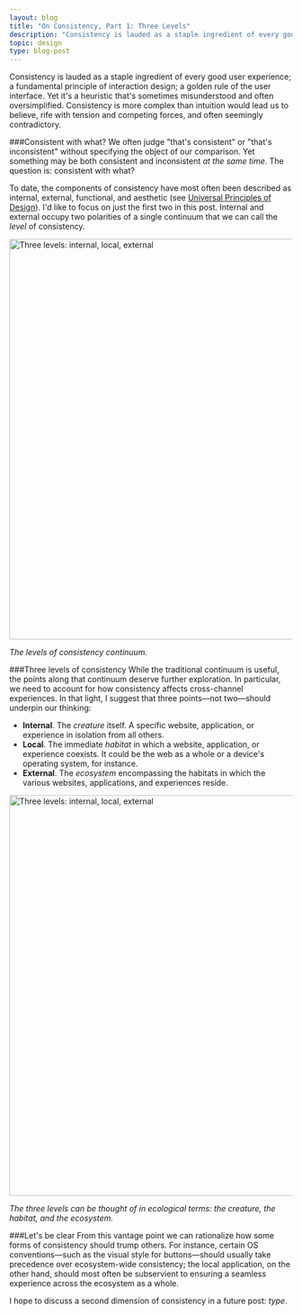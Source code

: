 ```yaml
---
layout: blog
title: "On Consistency, Part 1: Three Levels"
description: "Consistency is lauded as a staple ingredient of every good user experience; a fundamental principle of interaction design; a golden rule of the user interface. Yet it's a heuristic that's sometimes misunderstood and often oversimplified. Consistency is more complex than intuition would lead us to believe, rife with tension and competing forces, and often seemingly contradictory."
topic: design
type: blog-post
---
```


Consistency is lauded as a staple ingredient of every good user experience; a fundamental principle of interaction design; a golden rule of the user interface. Yet it's a heuristic that's sometimes misunderstood and often oversimplified. Consistency is more complex than intuition would lead us to believe, rife with tension and competing forces, and often seemingly contradictory.

###Consistent with what?
We often judge "that's consistent" or "that's inconsistent" without specifying the object of our comparison. Yet something may be both consistent and inconsistent *at the same time*. The question is: consistent with what?

To date, the components of consistency have most often been described as internal, external, functional, and aesthetic (see [Universal Principles of Design](http://www.amazon.co.uk/Universal-Principles-Design-Usability-Perception/dp/1592530079)). I'd like to focus on just the first two in this post. Internal and external occupy two polarities of a single continuum that we can call the *level* of consistency.

<img src="http://tylertate.com/resources/images/2012-03-08/continuum.jpg" width="712" class="normal-width" alt="Three levels: internal, local, external" />

*The levels of consistency continuum.*

###Three levels of consistency
While the traditional continuum is useful, the points along that continuum deserve further exploration. In particular, we need to account for how consistency affects cross-channel experiences. In that light, I suggest that three points—not two—should underpin our thinking:

* **Internal**. The *creature* itself. A specific website, application, or experience in isolation from all others.
* **Local**. The immediate *habitat* in which a website, application, or experience coexists. It could be the web as a whole or a device's operating system, for instance.
* **External**. The *ecosystem* encompassing the habitats in which the various websites, applications, and experiences reside.

<img src="http://tylertate.com/resources/images/2012-03-08/ecosystem.jpg" width="712" class="normal-width" alt="Three levels: internal, local, external" />

*The three levels can be thought of in ecological terms: the creature, the habitat, and the ecosystem.*

###Let's be clear
From this vantage point we can rationalize how some forms of consistency should trump others. For instance, certain OS conventions—such as the visual style for buttons—should usually take precedence over ecosystem-wide consistency; the local application, on the other hand, should most often be subservient to ensuring a seamless experience across the ecosystem as a whole.

I hope to discuss a second dimension of consistency in a future post: *type*.